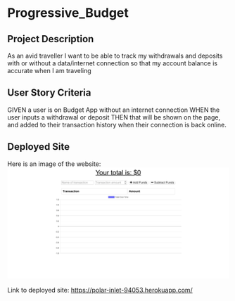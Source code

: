 # Progressive_Budget

## Project Description

As an avid traveller
I want to be able to track my withdrawals and deposits with or without a data/internet connection
so that my account balance is accurate when I am traveling

## User Story Criteria

GIVEN a user is on Budget App without an internet connection
WHEN the user inputs a withdrawal or deposit
THEN that will be shown on the page, and added to their transaction history when their connection is back online.

## Deployed Site

Here is an image of the website:
![An image of the work day planner page](assets/images/Budget_Tracker-1.png)

Link to deployed site: https://polar-inlet-94053.herokuapp.com/

